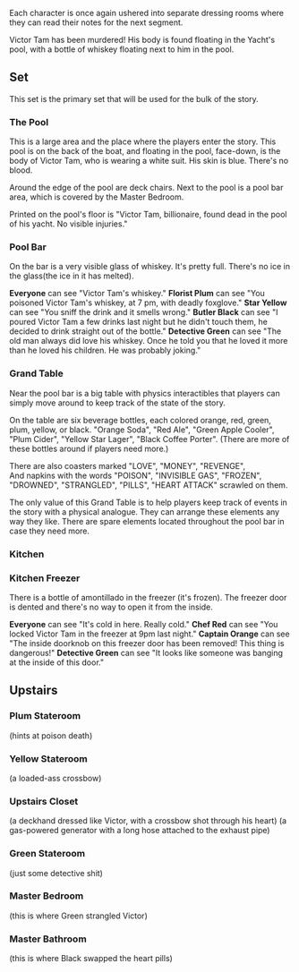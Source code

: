 Each character is once again ushered into separate dressing rooms where they can read their notes for the next segment.

Victor Tam has been murdered! His body is found floating in the Yacht's pool, with a bottle of whiskey floating next to him in the pool.  
## Set
This set is the primary set that will be used for the bulk of the story. 
### The Pool
This is a large area and the place where the players enter the story. This pool is on the back of the boat, and floating in the pool, face-down, is the body of Victor Tam, who is wearing a white suit. His skin is blue. There's no blood. 

Around the edge of the pool are deck chairs. Next to the pool is a pool bar area, which is covered by the Master Bedroom.

Printed on the pool's floor is "Victor Tam, billionaire, found dead in the pool of his yacht. No visible injuries."
### Pool Bar
On the bar is a very visible glass of whiskey. It's pretty full. There's no ice in the glass(the ice in it has melted).

**Everyone** can see "Victor Tam's whiskey."
**Florist Plum** can see "You poisoned Victor Tam's whiskey, at 7 pm, with deadly foxglove."
**Star Yellow** can see "You sniff the drink and it smells wrong."
**Butler Black** can see "I poured Victor Tam a few drinks last night but he didn't touch them, he decided to drink straight out of the bottle."
**Detective Green** can see "The old man always did love his whiskey. Once he told you that he loved it more than he loved his children. He was probably joking."
### Grand Table
Near the pool bar is a big table with physics interactibles that players can simply move around to keep track of the state of the story. 

On the table are six beverage bottles, each colored orange, red, green, plum, yellow, or black. "Orange Soda", "Red Ale", "Green Apple Cooler", "Plum Cider", "Yellow Star Lager", "Black Coffee Porter". (There are more of these bottles around if players need more.)

There are also coasters marked "LOVE",  "MONEY", "REVENGE",  
And napkins with the words "POISON", "INVISIBLE GAS", "FROZEN", "DROWNED", "STRANGLED", "PILLS", "HEART ATTACK" scrawled on them. 

The only value of this Grand Table is to help players keep track of events in the story with a physical analogue. They can arrange these elements any way they like. There are spare elements located throughout the pool bar in case they need more. 
### Kitchen

### Kitchen Freezer
There is a bottle of amontillado in the freezer (it's frozen). The freezer door is dented and there's no way to open it from the inside.

**Everyone** can see "It's cold in here. Really cold."
**Chef Red** can see "You locked Victor Tam in the freezer at 9pm last night."
**Captain Orange** can see "The inside doorknob on this freezer door has been removed! This thing is dangerous!"
**Detective Green** can see "It looks like someone was banging at the inside of this door."
## Upstairs

### Plum Stateroom
(hints at poison death)
### Yellow  Stateroom
(a loaded-ass crossbow)
### Upstairs Closet
(a deckhand dressed like Victor, with a crossbow shot through his heart)
(a gas-powered generator with a long hose attached to the exhaust pipe)
### Green Stateroom
(just some detective shit)
### Master Bedroom
(this is where Green strangled Victor)
### Master Bathroom
(this is where Black swapped the heart pills)
